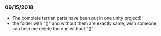 ### 09/15/2018
- The complete terrian parts have been put in one unity project!!!
- the folder with "()" and without them are exactly same, wish someone can help me delete the one without "()".
